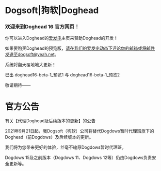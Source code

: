 # Dogsoft|狗软|Doghead
### 欢迎来到Doghead 16 官方网页！

你可以进入Doghead的[爱发电](https://afdian.net/@Doghead)主页来赞助Doghead的开发！

如果要购买Doghead的预览版，请在我们的爱发电动态下评论你的邮箱或将邮件发送至dogsoft@yeah.net。

系统将翻天覆地地大更新！

已出 doghead16-beta-1_预览1 与 doghead16-beta-1_预览2

敬请期待——

# 官方公告

有关【代理Doghead及后续版本的更新】的公告

2021年9月21日起，我Dogsoft（狗软）公司将替代Dogdows暂时代理班旗下的Doghead（前Dogdows）及后续版本的更新。

我们将为您带来更好的体验，丝毫不输原Dogdows暂时代理班。

Dogdows 15及之前版本（Dogdows 11、Dogdows 12等）仍由Dogdows负责安全更新等。
